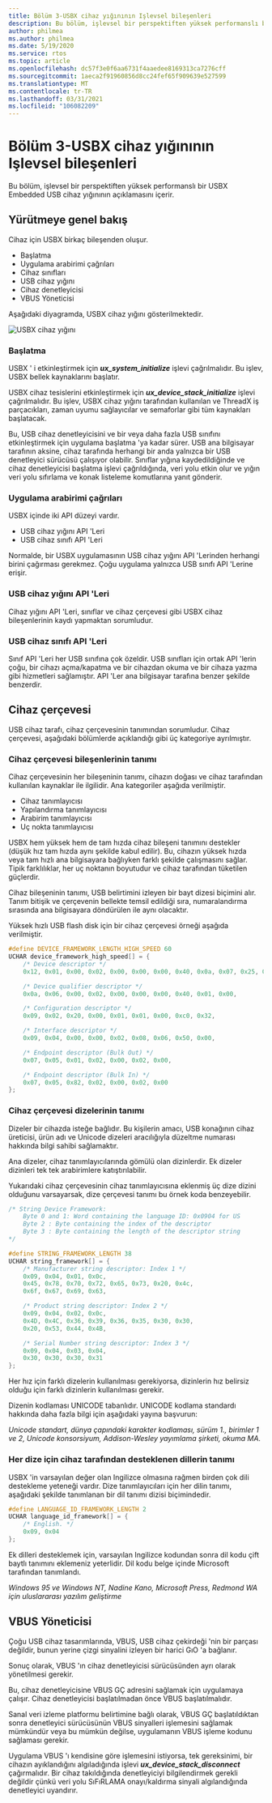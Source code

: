 ```yaml
---
title: Bölüm 3-USBX cihaz yığınının Işlevsel bileşenleri
description: Bu bölüm, işlevsel bir perspektiften yüksek performanslı bir USBX Embedded USB cihaz yığınının açıklamasını içerir.
author: philmea
ms.author: philmea
ms.date: 5/19/2020
ms.service: rtos
ms.topic: article
ms.openlocfilehash: dc57f3e0f6aa6731f4aaedee8169313ca7276cff
ms.sourcegitcommit: 1aeca2f91960856d8cc24fef65f909639e527599
ms.translationtype: MT
ms.contentlocale: tr-TR
ms.lasthandoff: 03/31/2021
ms.locfileid: "106082209"
---
```

# <a name="chapter-3---functional-components-of-usbx-device-stack"></a>Bölüm 3-USBX cihaz yığınının Işlevsel bileşenleri

Bu bölüm, işlevsel bir perspektiften yüksek performanslı bir USBX Embedded USB cihaz yığınının açıklamasını içerir.

## <a name="execution-overview"></a>Yürütmeye genel bakış

Cihaz için USBX birkaç bileşenden oluşur.

- Başlatma
- Uygulama arabirimi çağrıları
- Cihaz sınıfları
- USB cihaz yığını
- Cihaz denetleyicisi
- VBUS Yöneticisi

Aşağıdaki diyagramda, USBX cihaz yığını gösterilmektedir.

![USBX cihaz yığını](media/usbx-device-stack/usbx-device-stack.png)

### <a name="initialization"></a>Başlatma

USBX ' i etkinleştirmek için ***ux_system_initialize*** işlevi çağrılmalıdır. Bu işlev, USBX bellek kaynaklarını başlatır.

USBX cihaz tesislerini etkinleştirmek için ***ux_device_stack_initialize*** işlevi çağrılmalıdır. Bu işlev, USBX cihaz yığını tarafından kullanılan ve ThreadX iş parçacıkları, zaman uyumu sağlayıcılar ve semaforlar gibi tüm kaynakları başlatacak.

Bu, USB cihaz denetleyicisini ve bir veya daha fazla USB sınıfını etkinleştirmek için uygulama başlatma 'ya kadar sürer. USB ana bilgisayar tarafının aksine, cihaz tarafında herhangi bir anda yalnızca bir USB denetleyici sürücüsü çalışıyor olabilir. Sınıflar yığına kaydedildiğinde ve cihaz denetleyicisi başlatma işlevi çağrıldığında, veri yolu etkin olur ve yığın veri yolu sıfırlama ve konak listeleme komutlarına yanıt gönderir.

### <a name="application-interface-calls"></a>Uygulama arabirimi çağrıları

USBX içinde iki API düzeyi vardır.

- USB cihaz yığını API 'Leri
- USB cihaz sınıfı API 'Leri

Normalde, bir USBX uygulamasının USB cihaz yığını API 'Lerinden herhangi birini çağırması gerekmez. Çoğu uygulama yalnızca USB sınıfı API 'Lerine erişir.

### <a name="usb-device-stack-apis"></a>USB cihaz yığını API 'Leri

Cihaz yığını API 'Leri, sınıflar ve cihaz çerçevesi gibi USBX cihaz bileşenlerinin kaydı yapmaktan sorumludur.

### <a name="usb-device-class-apis"></a>USB cihaz sınıfı API 'Leri

Sınıf API 'Leri her USB sınıfına çok özeldir. USB sınıfları için ortak API 'lerin çoğu, bir cihazı açma/kapatma ve bir cihazdan okuma ve bir cihaza yazma gibi hizmetleri sağlamıştır. API 'Ler ana bilgisayar tarafına benzer şekilde benzerdir.

## <a name="device-framework"></a>Cihaz çerçevesi

USB cihaz tarafı, cihaz çerçevesinin tanımından sorumludur. Cihaz çerçevesi, aşağıdaki bölümlerde açıklandığı gibi üç kategoriye ayrılmıştır.

### <a name="definition-of-the-components-of-the-device-framework"></a>Cihaz çerçevesi bileşenlerinin tanımı

Cihaz çerçevesinin her bileşeninin tanımı, cihazın doğası ve cihaz tarafından kullanılan kaynaklar ile ilgilidir. Ana kategoriler aşağıda verilmiştir.

- Cihaz tanımlayıcısı
- Yapılandırma tanımlayıcısı
- Arabirim tanımlayıcısı
- Uç nokta tanımlayıcısı

USBX hem yüksek hem de tam hızda cihaz bileşeni tanımını destekler (düşük hız tam hızda aynı şekilde kabul edilir). Bu, cihazın yüksek hızda veya tam hızlı ana bilgisayara bağlıyken farklı şekilde çalışmasını sağlar. Tipik farklılıklar, her uç noktanın boyutudur ve cihaz tarafından tüketilen güçlerdir.

Cihaz bileşeninin tanımı, USB belirtimini izleyen bir bayt dizesi biçimini alır. Tanım bitişik ve çerçevenin bellekte temsil edildiği sıra, numaralandırma sırasında ana bilgisayara döndürülen ile aynı olacaktır.

Yüksek hızlı USB flash disk için bir cihaz çerçevesi örneği aşağıda verilmiştir.

```c
#define DEVICE_FRAMEWORK_LENGTH_HIGH_SPEED 60
UCHAR device_framework_high_speed[] = {
    /* Device descriptor */
    0x12, 0x01, 0x00, 0x02, 0x00, 0x00, 0x00, 0x40, 0x0a, 0x07, 0x25, 0x40, 0x01, 0x00, 0x01, 0x02, 0x03, 0x01,

    /* Device qualifier descriptor */
    0x0a, 0x06, 0x00, 0x02, 0x00, 0x00, 0x00, 0x40, 0x01, 0x00,

    /* Configuration descriptor */
    0x09, 0x02, 0x20, 0x00, 0x01, 0x01, 0x00, 0xc0, 0x32,

    /* Interface descriptor */
    0x09, 0x04, 0x00, 0x00, 0x02, 0x08, 0x06, 0x50, 0x00,

    /* Endpoint descriptor (Bulk Out) */
    0x07, 0x05, 0x01, 0x02, 0x00, 0x02, 0x00,

    /* Endpoint descriptor (Bulk In) */
    0x07, 0x05, 0x82, 0x02, 0x00, 0x02, 0x00
};
```

### <a name="definition-of-the-strings-of-the-device-framework"></a>Cihaz çerçevesi dizelerinin tanımı

Dizeler bir cihazda isteğe bağlıdır. Bu kişilerin amacı, USB konağının cihaz üreticisi, ürün adı ve Unicode dizeleri aracılığıyla düzeltme numarası hakkında bilgi sahibi sağlamaktır.

Ana dizeler, cihaz tanımlayıcılarında gömülü olan dizinlerdir. Ek dizeler dizinleri tek tek arabirimlere katıştırılabilir.

Yukarıdaki cihaz çerçevesinin cihaz tanımlayıcısına eklenmiş üç dize dizini olduğunu varsayarsak, dize çerçevesi tanımı bu örnek koda benzeyebilir.

```c
/* String Device Framework:
    Byte 0 and 1: Word containing the language ID: 0x0904 for US
    Byte 2 : Byte containing the index of the descriptor
    Byte 3 : Byte containing the length of the descriptor string
*/

#define STRING_FRAMEWORK_LENGTH 38
UCHAR string_framework[] = {
    /* Manufacturer string descriptor: Index 1 */
    0x09, 0x04, 0x01, 0x0c,
    0x45, 0x78, 0x70, 0x72, 0x65, 0x73, 0x20, 0x4c,
    0x6f, 0x67, 0x69, 0x63,

    /* Product string descriptor: Index 2 */
    0x09, 0x04, 0x02, 0x0c,
    0x4D, 0x4C, 0x36, 0x39, 0x36, 0x35, 0x30, 0x30,
    0x20, 0x53, 0x44, 0x4B,

    /* Serial Number string descriptor: Index 3 */
    0x09, 0x04, 0x03, 0x04,
    0x30, 0x30, 0x30, 0x31
};
```

Her hız için farklı dizelerin kullanılması gerekiyorsa, dizinlerin hız belirsiz olduğu için farklı dizinlerin kullanılması gerekir.

Dizenin kodlaması UNICODE tabanlıdır. UNICODE kodlama standardı hakkında daha fazla bilgi için aşağıdaki yayına başvurun:

*Unicode standart, dünya çapındaki karakter kodlaması, sürüm 1., birimler 1 ve 2, Unicode konsorsiyum, Addison-Wesley yayımlama şirketi, okuma MA.*

### <a name="definition-of-the-languages-supported-by-the-device-for-each-string"></a>Her dize için cihaz tarafından desteklenen dillerin tanımı

USBX 'in varsayılan değer olan Ingilizce olmasına rağmen birden çok dili destekleme yeteneği vardır. Dize tanımlayıcıları için her dilin tanımı, aşağıdaki şekilde tanımlanan bir dil tanımı dizisi biçimindedir.

```c
#define LANGUAGE_ID_FRAMEWORK_LENGTH 2
UCHAR language_id_framework[] = {
    /* English. */
    0x09, 0x04
};
```

Ek dilleri desteklemek için, varsayılan Ingilizce kodundan sonra dil kodu çift baytlı tanımını eklemeniz yeterlidir. Dil kodu belge içinde Microsoft tarafından tanımlandı.

*Windows 95 ve Windows NT, Nadine Kano, Microsoft Press, Redmond WA için uluslararası yazılım geliştirme*

## <a name="vbus-manager"></a>VBUS Yöneticisi

Çoğu USB cihaz tasarımlarında, VBUS, USB cihaz çekirdeği 'nin bir parçası değildir, bunun yerine çizgi sinyalini izleyen bir harici GıO 'a bağlanır.

Sonuç olarak, VBUS 'ın cihaz denetleyicisi sürücüsünden ayrı olarak yönetilmesi gerekir.

Bu, cihaz denetleyicisine VBUS GÇ adresini sağlamak için uygulamaya çalışır. Cihaz denetleyicisi başlatılmadan önce VBUS başlatılmalıdır.

Sanal veri izleme platformu belirtimine bağlı olarak, VBUS GÇ başlatıldıktan sonra denetleyici sürücüsünün VBUS sinyalleri işlemesini sağlamak mümkündür veya bu mümkün değilse, uygulamanın VBUS işleme kodunu sağlaması gerekir.

Uygulama VBUS 'ı kendisine göre işlemesini istiyorsa, tek gereksinimi, bir cihazın ayıklandığını algıladığında işlevi ***ux_device_stack_disconnect*** çağırmalıdır. Bir cihaz takıldığında denetleyiciyi bilgilendirmek gerekli değildir çünkü veri yolu SıFıRLAMA onayı/kaldırma sinyali algılandığında denetleyici uyandırır.
